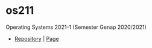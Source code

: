 # os211
Operating Systems 2021-1 (Semester Genap 2020/2021)

* [Repository](https://github.com/freezetabs/os211) | [Page](https://freezetabs.github.io/os211/)

